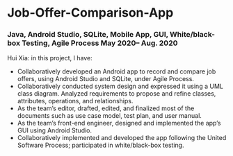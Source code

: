 # Job-Offer-Comparison-App
### Java, Android Studio, SQLite, Mobile App, GUI, White/black-box Testing, Agile Process        May 2020– Aug. 2020 

Hui Xia: in this project, I have:
-	Collaboratively developed an Android app to record and compare job offers, using Android Studio and SQLite, under Agile Process.
-	Collaboratively conducted system design and expressed it using a UML class diagram. Analyzed requirements to propose and refine classes, attributes, operations, and relationships. 
-	As the team’s editor, drafted, edited, and finalized most of the documents such as use case model, test plan, and user manual. 
-	As the team’s front-end engineer, designed and implemented the app’s GUI using Android Studio.
-	Collaboratively implemented and developed the app following the United Software Process; participated in white/black-box testing.
